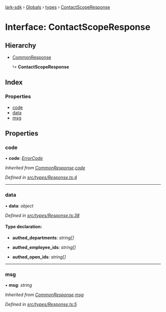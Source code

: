 [lark-sdk](../README.md) › [Globals](../globals.md) › [types](../modules/types.md) › [ContactScopeResponse](types.contactscoperesponse.md)

# Interface: ContactScopeResponse

## Hierarchy

* [CommonResponse](types.commonresponse.md)

  ↳ **ContactScopeResponse**

## Index

### Properties

* [code](types.contactscoperesponse.md#code)
* [data](types.contactscoperesponse.md#data)
* [msg](types.contactscoperesponse.md#msg)

## Properties

###  code

• **code**: *[ErrorCode](../modules/types.md#errorcode)*

*Inherited from [CommonResponse](types.commonresponse.md).[code](types.commonresponse.md#code)*

*Defined in [src/types/Response.ts:4](https://github.com/TbhT/lark-sdk/blob/e3605bb/src/types/Response.ts#L4)*

___

###  data

• **data**: *object*

*Defined in [src/types/Response.ts:38](https://github.com/TbhT/lark-sdk/blob/e3605bb/src/types/Response.ts#L38)*

#### Type declaration:

* **authed_departments**: *string[]*

* **authed_employee_ids**: *string[]*

* **authed_open_ids**: *string[]*

___

###  msg

• **msg**: *string*

*Inherited from [CommonResponse](types.commonresponse.md).[msg](types.commonresponse.md#msg)*

*Defined in [src/types/Response.ts:5](https://github.com/TbhT/lark-sdk/blob/e3605bb/src/types/Response.ts#L5)*

